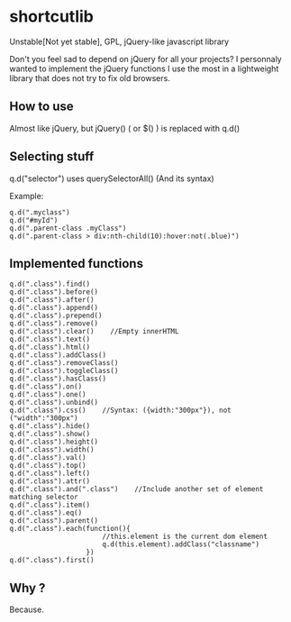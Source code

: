 shortcutlib
===========

Unstable[Not yet stable], GPL, jQuery-like javascript library

Don't you feel sad to depend on jQuery for all your projects? I personnaly wanted to implement the jQuery functions I use the most in a lightweight library that does not try to fix old browsers.

## How to use

Almost like jQuery, but jQuery() ( or $() ) is replaced with q.d()

## Selecting stuff

q.d("selector") uses querySelectorAll() (And its syntax)

Example:

    q.d(".myclass")
    q.d("#myId")
    q.d(".parent-class .myClass")
    q.d(".parent-class > div:nth-child(10):hover:not(.blue)")

## Implemented functions
    q.d(".class").find()
    q.d(".class").before()
    q.d(".class").after()
    q.d(".class").append()
    q.d(".class").prepend()
    q.d(".class").remove()
    q.d(".class").clear()    //Empty innerHTML 
    q.d(".class").text()
    q.d(".class").html()
    q.d(".class").addClass()
    q.d(".class").removeClass()
    q.d(".class").toggleClass()
    q.d(".class").hasClass()
    q.d(".class").on()
    q.d(".class").one()
    q.d(".class").unbind()
    q.d(".class").css()    //Syntax: ({width:"300px"}), not ("width":"300px")
    q.d(".class").hide()
    q.d(".class").show()
    q.d(".class").height()
    q.d(".class").width()
    q.d(".class").val()
    q.d(".class").top()
    q.d(".class").left()
    q.d(".class").attr()
    q.d(".class").and(".class")    //Include another set of element matching selector
    q.d(".class").item()
    q.d(".class").eq()
    q.d(".class").parent()
    q.d(".class").each(function(){
                           //this.element is the current dom element
                           q.d(this.element).addClass("classname")
                       })
    q.d(".class").first()
## Why ?
Because.
